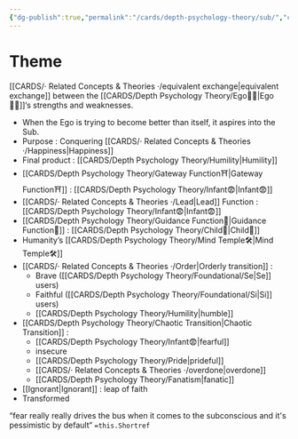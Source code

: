 ```yaml
---
{"dg-publish":true,"permalink":"/cards/depth-psychology-theory/sub/","created":"2022-12-21T17:09:42.235+01:00","updated":"2023-05-27T15:35:31.631+02:00"}
---
```


# Theme 
[[CARDS/· Related Concepts & Theories ·/equivalent exchange\|equivalent exchange]] between the [[CARDS/Depth Psychology Theory/Ego🙋‍♂️\|Ego🙋‍♂️]]‘s strengths and weaknesses. 

- When the Ego is trying to become better than itself, it aspires into the Sub. 
- Purpose : Conquering [[CARDS/· Related Concepts & Theories ·/Happiness\|Happiness]]
- Final product : [[CARDS/Depth Psychology Theory/Humility\|Humility]]
- [[CARDS/Depth Psychology Theory/Gateway Function⛩️\|Gateway Function⛩️]] : [[CARDS/Depth Psychology Theory/Infant😨\|Infant😨]]
- [[CARDS/· Related Concepts & Theories ·/Lead\|Lead]] Function : [[CARDS/Depth Psychology Theory/Infant😨\|Infant😨]]
- [[CARDS/Depth Psychology Theory/Guidance Function🚿\|Guidance Function🚿]] : [[CARDS/Depth Psychology Theory/Child👼\|Child👼]] 
- Humanity’s [[CARDS/Depth Psychology Theory/Mind Temple🛠️\|Mind Temple🛠️]] 
- [[CARDS/· Related Concepts & Theories ·/Order\|Orderly transition]]  : 
	- Brave ([[CARDS/Depth Psychology Theory/Foundational/Se\|Se]] users) 
	- Faithful ([[CARDS/Depth Psychology Theory/Foundational/Si\|Si]] users) 
	- [[CARDS/Depth Psychology Theory/Humility\|humble]] 
- [[CARDS/Depth Psychology Theory/Chaotic Transition\|Chaotic Transition]] : 
	- [[CARDS/Depth Psychology Theory/Infant😨\|fearful]]  
	- insecure 
	- [[CARDS/Depth Psychology Theory/Pride\|prideful]] 
	- [[CARDS/· Related Concepts & Theories ·/overdone\|overdone]]
	- [[CARDS/Depth Psychology Theory/Fanatism\|fanatic]] 
- [[Ignorant\|Ignorant]] : leap of faith
- Transformed


<div class="transclusion internal-embed is-loaded"><div class="markdown-embed">



“fear really really drives the bus when it comes to the subconscious and it's pessimistic by default“ `=this.Shortref` 

</div></div>

